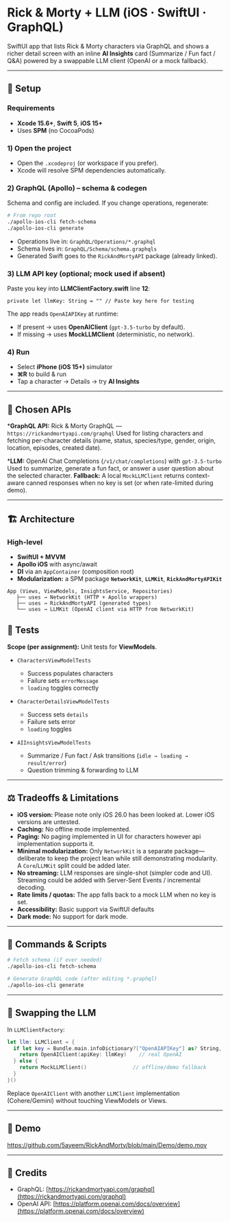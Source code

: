 # Rick & Morty + LLM (iOS · SwiftUI · GraphQL)

SwiftUI app that lists Rick & Morty characters via GraphQL and shows a richer detail screen with an inline **AI Insights** card (Summarize / Fun fact / Q\&A) powered by a swappable LLM client (OpenAI or a mock fallback).

---

## 🚀 Setup

### Requirements

* **Xcode 15.6+**, **Swift 5**, **iOS 15+**
* Uses **SPM** (no CocoaPods)

### 1) Open the project

* Open the `.xcodeproj` (or workspace if you prefer).
* Xcode will resolve SPM dependencies automatically.

### 2) GraphQL (Apollo) – schema & codegen

Schema and config are included. If you change operations, regenerate:

```bash
# From repo root
./apollo-ios-cli fetch-schema
./apollo-ios-cli generate
```

* Operations live in: `GraphQL/Operations/*.graphql`
* Schema lives in: `GraphQL/Schema/schema.graphqls`
* Generated Swift goes to the `RickAndMortyAPI` package (already linked).

### 3) LLM API key (optional; mock used if absent)

Paste you key into **LLMClientFactory.swift** line **12**:

```text
private let llmKey: String = "" // Paste key here for testing
```

The app reads `OpenAIAPIKey` at runtime:

* If present → uses **OpenAIClient** (`gpt-3.5-turbo` by default).
* If missing → uses **MockLLMClient** (deterministic, no network).

### 4) Run

* Select **iPhone (iOS 15+)** simulator
* **⌘R** to build & run
* Tap a character → Details → try **AI Insights**

---

## 🧩 Chosen APIs

***GraphQL API:** Rick & Morty GraphQL — `https://rickandmortyapi.com/graphql`
  Used for listing characters and fetching per-character details (name, status, species/type, gender, origin, location, episodes, created date).

***LLM:** OpenAI Chat Completions (`/v1/chat/completions`) with `gpt-3.5-turbo`
  Used to summarize, generate a fun fact, or answer a user question about the selected character.
  **Fallback:** A local `MockLLMClient` returns context-aware canned responses when no key is set (or when rate-limited during demo).

---

## 🏗 Architecture

### High-level

* **SwiftUI + MVVM**
* **Apollo iOS** with async/await
* **DI** via an `AppContainer` (composition root)
* **Modularization:** a SPM package **`NetworkKit`**, **`LLMKit`**, **`RickAndMortyAPIKit`**

```text
App (Views, ViewModels, InsightsService, Repositories)
   ├── uses → NetworkKit (HTTP + Apollo wrappers)
   ├── uses → RickAndMortyAPI (generated types)
   └── uses → LLMKit (OpenAI client via HTTP from NetworkKit)
```

## 🧪 Tests

**Scope (per assignment):** Unit tests for **ViewModels**.

* `CharactersViewModelTests`

  * Success populates characters
  * Failure sets `errorMessage`
  * `loading` toggles correctly
* `CharacterDetailsViewModelTests`

  * Success sets `details`
  * Failure sets error
  * `loading` toggles
* `AIInsightsViewModelTests`

  * Summarize / Fun fact / Ask transitions (`idle → loading → result/error`)
  * Question trimming & forwarding to LLM
---

## ⚖️ Tradeoffs & Limitations

* **iOS version:** Please note only iOS 26.0 has been looked at. Lower iOS versions are untested. 
* **Caching:** No offline mode implemented.
* **Paging:** No paging implemented in UI for characters however api implementation supports it.
* **Minimal modularization:** Only `NetworkKit` is a separate package—deliberate to keep the project lean while still demonstrating modularity. A `Core`/`LLMKit` split could be added later.
* **No streaming:** LLM responses are single-shot (simpler code and UI). Streaming could be added with Server-Sent Events / incremental decoding.
* **Rate limits / quotas:** The app falls back to a mock LLM when no key is set.
* **Accessibility:** Basic support via SwiftUI defaults
* **Dark mode:** No support for dark mode.

---

## 🔧 Commands & Scripts

```bash
# Fetch schema (if ever needed)
./apollo-ios-cli fetch-schema

# Generate GraphQL code (after editing *.graphql)
./apollo-ios-cli generate
```
---

## 🔄 Swapping the LLM

In `LLMClientFactory`:

```swift
let llm: LLMClient = {
  if let key = Bundle.main.infoDictionary?["OpenAIAPIKey"] as? String, !key.isEmpty {
    return OpenAIClient(apiKey: llmKey)    // real OpenAI
  } else {
    return MockLLMClient()               // offline/demo fallback
  }
}()
```

Replace `OpenAIClient` with another `LLMClient` implementation (Cohere/Gemini) without touching ViewModels or Views.

---

## 📸 Demo

https://github.com/5ayeem/RickAndMorty/blob/main/Demo/demo.mov

---

## 🙏 Credits

* GraphQL: [https://rickandmortyapi.com/graphql](https://rickandmortyapi.com/graphql)
* OpenAI API: [https://platform.openai.com/docs/overview](https://platform.openai.com/docs/overview)
